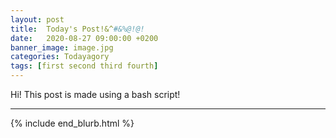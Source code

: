 ```yaml
---
layout: post
title:  Today's Post!&^#&%@!@!
date:   2020-08-27 09:00:00 +0200
banner_image: image.jpg
categories: Todayagory
tags: [first second third fourth]
---
```


Hi! This post is made using a bash script!

<hr />

{% include end_blurb.html %}


